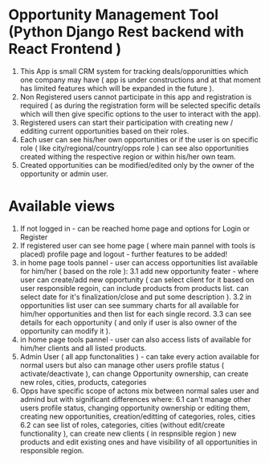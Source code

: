 # Opportunity Management Tool (Python Django Rest backend with React Frontend )

1. This App is small CRM system for tracking deals/opporunitties which one company may have ( app is under constructions and at that moment has limited features          which    will be expanded in the future ). 
2. Non Registered users cannot participate in this app and registration is required ( as during the registration form will be selected specific details which will       then give specific options to the user to interact with the app). 
3. Registered users can start their participation with creating new / edditing current opportunities based on their roles.
4. Each user can see his/her own opportunities or if the user is on specific role ( like city/regional/country/opps role ) can see also opportunities created withing    the respective region or within his/her own team. 
5. Created opportunities can be modified/edited only by the owner of the opportunity or admin user. 

# Available views

1. If not logged in - can  be reached home page and options for Login or Register
2. If registered user can see home page ( where main pannel with tools is placed) profile page and logout - further features to be added!
3. in home page tools pannel - user can access opportunities list available for him/her ( based on the role ):
   3.1 add new opportunity feater - where user can create/add new opportunity ( can select client for it based on user responsible regoin, can include products from products list. can select date for it's finalization/close and put some description ).
   3.2 in opportunities list user can see summary charts for all available for him/her opportunities and then list for each single record.
   3.3 can see details for each opportunity ( and only if user is also owner of the opportunity can modify it ).
4. in home page tools pannel - user can also access lists of available for him/her clients and all listed products.
5. Admin User ( all app functonalities ) - can take every action available for normal users but also can manage other users profile status ( activate/deactivate ), can change Opportunity ownership, can create new roles, cities, products, categories
6. Opps have specific scope of actons mix between normal sales user and admind but with significant differences where:
   6.1 can't  manage other users profile status, changing opportunity ownership or editing them, creating new opportunities, creation/editting of categories, roles, cities
   6.2 can see list of roles, categories, cities (without edit/create functionality ), can create new clients ( in respnsible region ) new products and edit existing ones and have visibility of all opportunities in responsible region.

